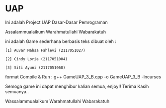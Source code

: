# UAP
Ini adalah Project UAP Dasar-Dasar Pemrograman

Assalammualaikum Warahmatullahi Wabarakatuh 

ini adalah Game sederhana berbasis teks
dibuat oleh : 

	[1] Auvar Mahsa Fahlevi (2117051027)
	
 	[2] Cindy Loria (2117051004)
	
 	[3] Siti Ayuni (2117051068)

format Compile & Run : 
  	g++ GameUAP_3_B.cpp -o GameUAP_3_B -lncurses
 
 Semoga game ini dapat menghibur kalian semua, enjoy!!
    Terima Kasih semuanya..


Wassalammualaikum Warahmatullahi Wabarakatuh
